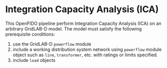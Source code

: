 # Integration Capacity Analysis (ICA)

This OpenFIDO pipeline perform Integration Capacity Analysis (ICA) on an arbitrary GridLAB-D model.  The model must satisfy the following prerequisite conditions:

1) use the GridLAB-D `powerflow` module
2) include a working distribution system network using `powerflow` module object such as `line`, `transformer`, etc. with ratings or limits specified.
3) include `load` objects
